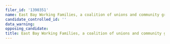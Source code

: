 ```yaml
---
filer_id: '1390351'
name: East Bay Working Families, a coalition of unions and community groups
candidate_controlled_id: ''
data_warning: 
opposing_candidate: 
title: East Bay Working Families, a coalition of unions and community groups
---
```

